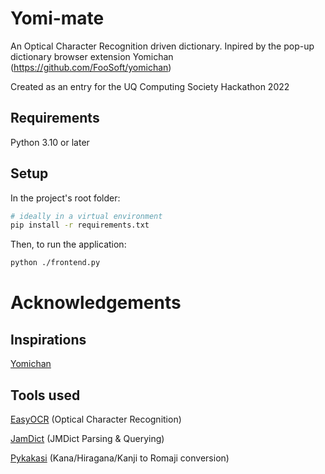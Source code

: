 # Yomi-mate
An Optical Character Recognition driven dictionary. Inpired by the pop-up dictionary browser extension Yomichan (https://github.com/FooSoft/yomichan)

Created as an entry for the UQ Computing Society Hackathon 2022

## Requirements
Python 3.10 or later

## Setup
In the project's root folder:
```bash
# ideally in a virtual environment
pip install -r requirements.txt
```

Then, to run the application:
```bash
python ./frontend.py
```

# Acknowledgements
## Inspirations
[Yomichan](https://github.com/FooSoft/yomichan)

## Tools used
[EasyOCR](https://github.com/JaidedAI/EasyOCR) (Optical Character Recognition)

[JamDict](https://github.com/neocl/jamdict) (JMDict Parsing & Querying)

[Pykakasi](https://github.com/miurahr/pykakasi) (Kana/Hiragana/Kanji to Romaji conversion)


